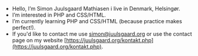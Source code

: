 - Hello, I’m Simon Juulsgaard Mathiasen i live in Denmark, Helsingør.
- I’m interested in PHP and CSS/HTML.
- I’m currently learning PHP and CSS/HTML (because practice makes perfect!).
- If you'd like to contact me use simon@juulsgaard.org or use the contact page on my website [https://juulsgaard.org/kontakt.php](https://juulsgaard.org/kontakt.php).

<!---
simonjuulsgaard/simonjuulsgaard is a ✨ special ✨ repository because its `README.md` (this file) appears on your GitHub profile.
You can click the Preview link to take a look at your changes.
--->
